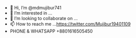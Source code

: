 - 👋 Hi, I’m @mdmujibur741
- 👀 I’m interested in ...
- 💞️ I’m looking to collaborate on ...
- 📫 How to reach me ...https://twitter.com/Mujibur19401109
-  PHONE & WHATSAPP  +8801616505450
 
  

<!---
mdmujibur741/mdmujibur741 is a ✨ special ✨ repository because its `README.md` (this file) appears on your GitHub profile.
You can click the Preview link to take a look at your changes.
--->
 
